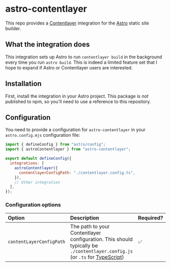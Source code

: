 # astro-contentlayer

This repo provides a [Contentlayer] integration for the [Astro] static site builder.

## What the integration does

This integration sets up Astro to run `contentlayer build` in the background every time you run `astro build`. This is indeed a limited feature set that I hope to expand if Astro or Contentlayer users are interested.

## Installation

First, install the integration in your Astro project. This package is *not* published to npm, so you'll need to use a reference to this repository.

## Configuration

You need to provide a configuration for `astro-contentlayer` in your `astro.config.mjs` configuration file:

```js
import { defineConfig } from "astro/config";
import { astroContentlayer } from "astro-contentlayer";

export default defineConfig({
  integrations: [
    astroContentlayer({
      contentlayerConfigPath: "./contentlayer.config.ts",
    }),
    // Other integration
  ],
});
```

### Configuration options

| Option                   | Description                                                                                                                  | Required? |
| :----------------------- | :--------------------------------------------------------------------------------------------------------------------------- | :-------- |
| `contentLayerConfigPath` | The path to your Contentlayer configuration. This should typically be `./contentlayer.config.js` (or `.ts` for [TypeScript]) | ✅        |

[astro]: https://astro.build
[contentlayer]: https://contentlayer.dev
[typescript]: https://typescriptlang.org
